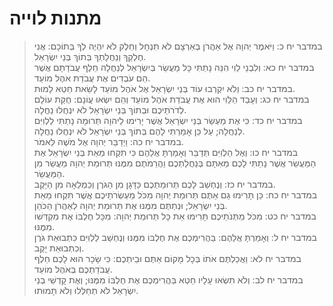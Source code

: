 # מתנות לוייה

> במדבר יח כ: וַיֹּאמֶר יְהוָה אֶל אַהֲרֹן בְּאַרְצָם לֹא תִנְחָל וְחֵלֶק לֹא יִהְיֶה לְךָ בְּתוֹכָם:  אֲנִי חֶלְקְךָ וְנַחֲלָתְךָ בְּתוֹךְ בְּנֵי יִשְׂרָאֵל.  
> במדבר יח כא: וְלִבְנֵי לֵוִי הִנֵּה נָתַתִּי כָּל מַעֲשֵׂר בְּיִשְׂרָאֵל לְנַחֲלָה חֵלֶף עֲבֹדָתָם אֲשֶׁר הֵם עֹבְדִים אֶת עֲבֹדַת אֹהֶל מוֹעֵד.  
> במדבר יח כב: וְלֹא יִקְרְבוּ עוֹד בְּנֵי יִשְׂרָאֵל אֶל אֹהֶל מוֹעֵד לָשֵׂאת חֵטְא לָמוּת.  
> במדבר יח כג: וְעָבַד הַלֵּוִי הוּא אֶת עֲבֹדַת אֹהֶל מוֹעֵד וְהֵם יִשְׂאוּ עֲוֹנָם:  חֻקַּת עוֹלָם לְדֹרֹתֵיכֶם וּבְתוֹךְ בְּנֵי יִשְׂרָאֵל לֹא יִנְחֲלוּ נַחֲלָה.  
> במדבר יח כד: כִּי אֶת מַעְשַׂר בְּנֵי יִשְׂרָאֵל אֲשֶׁר יָרִימוּ לַיהוָה תְּרוּמָה נָתַתִּי לַלְוִיִּם לְנַחֲלָה; עַל כֵּן אָמַרְתִּי לָהֶם בְּתוֹךְ בְּנֵי יִשְׂרָאֵל לֹא יִנְחֲלוּ נַחֲלָה.  
> במדבר יח כה: וַיְדַבֵּר יְהוָה אֶל מֹשֶׁה לֵּאמֹר.  
> במדבר יח כו: וְאֶל הַלְוִיִּם תְּדַבֵּר וְאָמַרְתָּ אֲלֵהֶם כִּי תִקְחוּ מֵאֵת בְּנֵי יִשְׂרָאֵל אֶת הַמַּעֲשֵׂר אֲשֶׁר נָתַתִּי לָכֶם מֵאִתָּם בְּנַחֲלַתְכֶם וַהֲרֵמֹתֶם מִמֶּנּוּ תְּרוּמַת יְהוָה מַעֲשֵׂר מִן הַמַּעֲשֵׂר.  
> במדבר יח כז: וְנֶחְשַׁב לָכֶם תְּרוּמַתְכֶם כַּדָּגָן מִן הַגֹּרֶן וְכַמְלֵאָה מִן הַיָּקֶב.  
> במדבר יח כח: כֵּן תָּרִימוּ גַם אַתֶּם תְּרוּמַת יְהוָה מִכֹּל מַעְשְׂרֹתֵיכֶם אֲשֶׁר תִּקְחוּ מֵאֵת בְּנֵי יִשְׂרָאֵל; וּנְתַתֶּם מִמֶּנּוּ אֶת תְּרוּמַת יְהוָה לְאַהֲרֹן הַכֹּהֵן.  
> במדבר יח כט: מִכֹּל מַתְּנֹתֵיכֶם תָּרִימוּ אֵת כָּל תְּרוּמַת יְהוָה:  מִכָּל חֶלְבּוֹ אֶת מִקְדְּשׁוֹ מִמֶּנּוּ.  
> במדבר יח ל: וְאָמַרְתָּ אֲלֵהֶם:  בַּהֲרִימְכֶם אֶת חֶלְבּוֹ מִמֶּנּוּ וְנֶחְשַׁב לַלְוִיִּם כִּתְבוּאַת גֹּרֶן וְכִתְבוּאַת יָקֶב.  
> במדבר יח לא: וַאֲכַלְתֶּם אֹתוֹ בְּכָל מָקוֹם אַתֶּם וּבֵיתְכֶם:  כִּי שָׂכָר הוּא לָכֶם חֵלֶף עֲבֹדַתְכֶם בְּאֹהֶל מוֹעֵד.  
> במדבר יח לב: וְלֹא תִשְׂאוּ עָלָיו חֵטְא בַּהֲרִימְכֶם אֶת חֶלְבּוֹ מִמֶּנּוּ; וְאֶת קָדְשֵׁי בְנֵי יִשְׂרָאֵל לֹא תְחַלְּלוּ וְלֹא תָמוּתוּ.   
 

